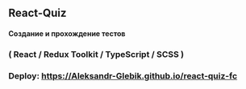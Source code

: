 ## React-Quiz
#### Создание и прохождение тестов

### ( React / Redux Toolkit / TypeScript / SCSS )

### Deploy: https://Aleksandr-Glebik.github.io/react-quiz-fc